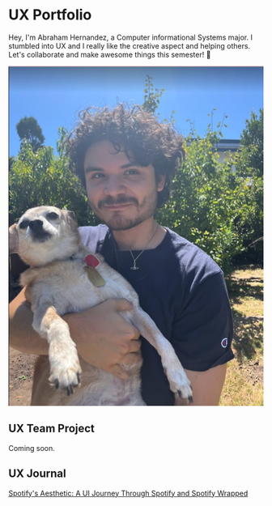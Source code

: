 # UX Portfolio
 
Hey, I'm Abraham Hernandez, a Computer informational Systems major. I stumbled into UX and I really like the creative aspect and helping others. Let's collaborate and make awesome things this semester! 🚀

![Me](assets/abe%20with%20dog.jpg)
## UX Team Project

Coming soon.

## UX Journal

[Spotify's Aesthetic: A UI Journey Through Spotify and Spotify Wrapped](j01/)
